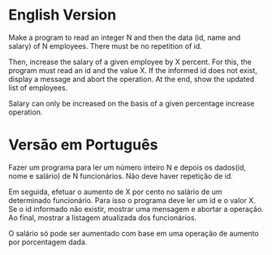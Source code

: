 # English Version
Make a program to read an integer N and then the data (id, name and salary) of N employees. There must be no repetition of id.

Then, increase the salary of a given employee by X percent. For this, the program must read an id and the value X. If the informed id does not exist, display a message and abort the operation. At the end, show the updated list of employees.

Salary can only be increased on the basis of a given percentage increase operation.

# Versão em Português
Fazer um programa para ler um número inteiro N e depois os dados(id, nome e salário) de N funcionários. Não deve haver repetição de id.

Em seguida, efetuar o aumento de X por cento no salário de um determinado funcionário. Para isso o programa deve ler um id e o valor X. Se o id informado não existir, mostrar uma mensagem e abortar a operação. Ao final, mostrar a listagem atualizada dos funcionários.

O salário só pode ser aumentado com base em uma operação de aumento por porcentagem dada.